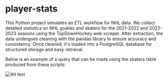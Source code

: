 # player-stats

This Python project simulates an ETL workflow for NHL data. We collect detailed statistics on NHL goalies and skaters for the 2021-2022 and 2022-2023 seasons using the TopDownHockey web scraper. After extraction, the data undergoes cleaning with the pandas library to ensure accuracy and consistency. Once cleaned, it's loaded into a PostgreSQL database for structured storage and easy retrieval.

Below is an example of a query that can be made using the skaters table produced from these scripts:

![Alt text](https://user-images.githubusercontent.com/81118163/264910780-da5a45ed-d0f4-4fe2-b7bb-4147d5fcfc0f.PNG)



